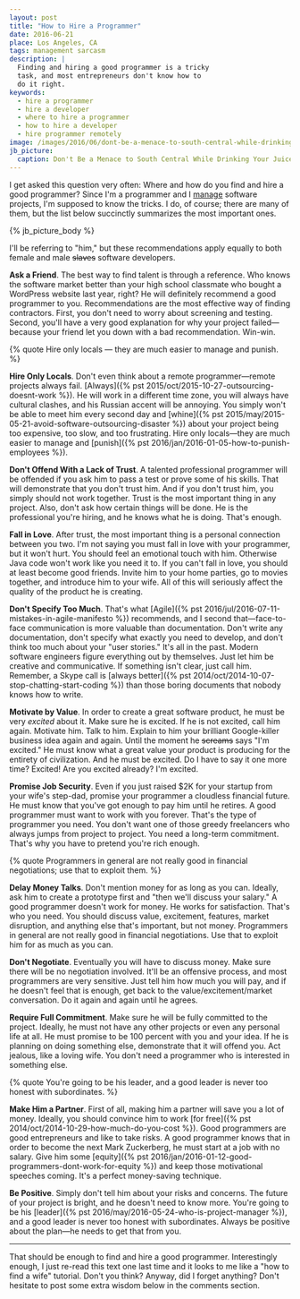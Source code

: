```yaml
---
layout: post
title: "How to Hire a Programmer"
date: 2016-06-21
place: Los Angeles, CA
tags: management sarcasm
description: |
  Finding and hiring a good programmer is a tricky
  task, and most entrepreneurs don't know how to
  do it right.
keywords:
  - hire a programmer
  - hire a developer
  - where to hire a programmer
  - how to hire a developer
  - hire programmer remotely
image: /images/2016/06/dont-be-a-menace-to-south-central-while-drinking-your-juice-in-the-hood.jpg
jb_picture:
  caption: Don't Be a Menace to South Central While Drinking Your Juice in the Hood (1996) by Paris Barclay
---
```


I get asked this question very often: Where and how do you find
and hire a good programmer? Since I'm a programmer and I [manage](http://www.teamed.io)
software projects, I'm supposed to know the tricks. I do, of course; there
are many of them, but the list below succinctly summarizes the most important ones.

<!--more-->

{% jb_picture_body %}

I'll be referring to "him," but these recommendations apply equally to both female and male
<del>slaves</del> software developers.

**Ask a Friend**.
The best way to find talent is through a reference. Who knows the software
market better than your high school classmate who bought a WordPress website
last year, right? He will definitely recommend a good programmer to you.
Recommendations are the most effective way of finding contractors. First,
you don't need to worry about screening and testing. Second, you'll have
a very good explanation for why your project failed&mdash;because your
friend let you down with a bad recommendation. Win-win.

{% quote Hire only locals &mdash; they are much easier to manage and punish. %}

**Hire Only Locals**.
Don't even think about a remote programmer&mdash;remote projects always fail.
[Always]({% pst 2015/oct/2015-10-27-outsourcing-doesnt-work %}).
He will work in a different time zone, you will always have cultural
clashes, and his Russian accent will be annoying. You simply won't
be able to meet him every second day and
[whine]({% pst 2015/may/2015-05-21-avoid-software-outsourcing-disaster %})
about your project being
too expensive, too slow, and too frustrating. Hire only locals&mdash;they
are much easier to manage and
[punish]({% pst 2016/jan/2016-01-05-how-to-punish-employees %}).

**Don't Offend With a Lack of Trust**.
A talented professional programmer will be offended if you ask him
to pass a test or prove some of his skills. That will demonstrate that you
don't trust him. And if you don't trust him, you simply should not work together.
Trust is the most important thing in any project. Also, don't ask how
certain things will be done. He is the professional you're hiring, and he
knows what he is doing. That's enough.

**Fall in Love**.
After trust, the most important thing is a personal connection between
you two. I'm not saying you must fall in love with your programmer, but
it won't hurt. You should feel an emotional touch with him. Otherwise Java code
won't work like you need it to. If you can't fall in love, you should at least become
good friends. Invite him to your home parties, go to movies together, and
introduce him to your wife. All of this will seriously affect
the quality of the product he is creating.

**Don't Specify Too Much**.
That's what [Agile]({% pst 2016/jul/2016-07-11-mistakes-in-agile-manifesto %})
recommends, and I second that&mdash;face-to-face communication is more
valuable than documentation. Don't write any documentation, don't specify
what exactly you need to develop, and don't think too much about your "user stories."
It's all in the past. Modern software engineers figure everything out
by themselves. Just let him be creative and communicative. If something
isn't clear, just call him. Remember, a Skype call is
[always better]({% pst 2014/oct/2014-10-07-stop-chatting-start-coding %})
than those boring documents that nobody knows how to write.

**Motivate by Value**.
In order to create a great software product, he must be very _excited_ about it.
Make sure he is excited. If he is not excited, call him again. Motivate him.
Talk to him. Explain to him your brilliant Google-killer business idea again
and again. Until the moment he <del>screams</del> says "I'm excited." He must know what
a great value your product is producing for the entirety of civilization. And he
must be excited. Do I have to say it one more time? Excited! Are
you excited already? I'm excited.

**Promise Job Security**.
Even if you just raised $2K for your startup from your wife's step-dad, promise
your programmer a cloudless financial future. He must know that you've got
enough to pay him until he retires. A good programmer must want to work with you
forever. That's the type of programmer you need. You don't want one of those
greedy freelancers who always jumps from project to project. You need a long-term
commitment. That's why you have to pretend you're rich enough.

{% quote Programmers in general are not really good in financial negotiations; use that to exploit them. %}

**Delay Money Talks**.
Don't mention money for as long as you can. Ideally, ask him to create
a prototype first and "then we'll discuss your salary." A good programmer
doesn't work for money. He works for satisfaction. That's who you need.
You should discuss value, excitement, features, market disruption, and
anything else that's important, but not money. Programmers in general are not
really good in financial negotiations. Use that to exploit him for as much
as you can.

**Don't Negotiate**.
Eventually you will have to discuss money. Make sure there will be no
negotiation involved. It'll be an offensive process, and most programmers
are very sensitive. Just tell him how much you will pay, and if he doesn't
feel that is enough, get back to the value/excitement/market conversation.
Do it again and again until he agrees.

**Require Full Commitment**.
Make sure he will be fully committed to the project. Ideally, he must not have
any other projects or even any personal life at all. He must promise to be 100 percent with
you and your idea. If he is planning on doing something else, demonstrate that it
will offend you. Act jealous, like a loving wife. You don't need a programmer
who is interested in something else.

{% quote You're going to be his leader, and a good leader is never too honest with subordinates. %}

**Make Him a Partner**.
First of all, making him a partner will save you a lot of money. Ideally,
you should convince him to work
[for free]({% pst 2014/oct/2014-10-29-how-much-do-you-cost %}).
Good programmers are good
entrepreneurs and like to take risks. A good programmer knows that
in order to become the next Mark Zuckerberg, he must start at a
job with no salary. Give him some
[equity]({% pst 2016/jan/2016-01-12-good-programmers-dont-work-for-equity %})
and keep those motivational speeches
coming. It's a perfect money-saving technique.

**Be Positive**.
Simply don't tell him about your risks and concerns. The future of your
project is bright, and he doesn't need to know more. You're going to be his
[leader]({% pst 2016/may/2016-05-24-who-is-project-manager %}),
and a good leader is never too honest with subordinates. Always
be positive about the plan&mdash;he needs to get that from you.

<hr/>

That should be enough to find and hire a good programmer. Interestingly enough,
I just re-read this text one last time and it looks to me like
a "how to find a wife" tutorial. Don't you think?
Anyway, did I forget anything? Don't hesitate to post some extra wisdom below in
the comments section.
